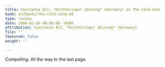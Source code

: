 ```yaml
---
title: Constanze Alt, *Ostthüringer Zeitung* (Germany) on The Cold Song
book: en/books/the-cold-song.md
type: review
date: 2004-01-05 00:00:00 -0500
attribution: Constanze Alt, *Ostthüringer Zeitung* (Germany)
file: ''
featured: false
weight: ''

---
```

Compelling. All the way to the last page.
